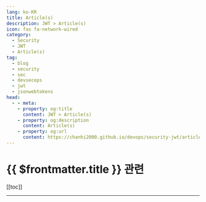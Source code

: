 ```yaml
---
lang: ko-KR
title: Article(s)
description: JWT > Article(s)
icon: fas fa-network-wired
category:
  - Security
  - JWT
  - Article(s)
tag: 
  - blog
  - security
  - sec
  - devsecops
  - jwt
  - jsonwebtokens
head:
  - - meta:
    - property: og:title
      content: JWT > Article(s)
    - property: og:description
      content: Article(s)
    - property: og:url
      content: https://chanhi2000.github.io/devops/security-jwt/articles/
---
```


# {{ $frontmatter.title }} 관련

[[toc]]

---

<TagLinks />